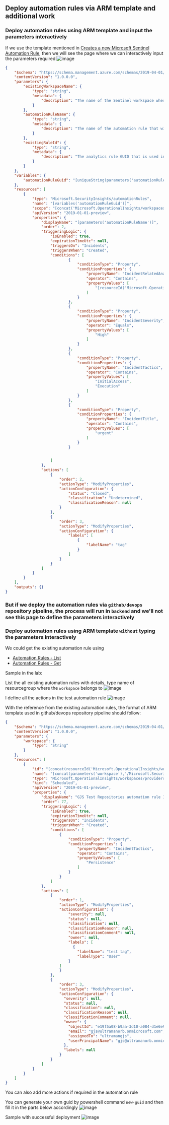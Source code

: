 ## Deploy automation rules via ARM template and additional work
### Deploy automation rules using ARM template and input the parameters interactively
If we use the template mentioned in [Creates a new Microsoft Sentinel Automation Rule](https://learn.microsoft.com/en-us/samples/azure/azure-quickstart-templates/sentinel-automation-rule/), then we will see the page where we can interactively input the parameters required
![image](https://user-images.githubusercontent.com/96930989/212603290-b99748ec-255a-4424-86eb-d74d6ac2befa.png)
```json
{
    "$schema": "https://schema.management.azure.com/schemas/2019-04-01/deploymentTemplate.json#",
    "contentVersion": "1.0.0.0",
    "parameters": {
        "existingWorkspaceName": {
            "type": "string",
            "metadata": {
                "description": "The name of the Sentinel workspace where the automation rule will be deployed"
            }
        },
        "automationRuleName": {
            "type": "string",
            "metadata": {
                "description": "The name of the automation rule that will be deployed"
            }
        },
        "existingRuleId": {
            "type": "string",
            "metadata": {
                "description": "The analytics rule GUID that is used in the triggering conditions. Feel free to remove the condition below if you don't need it."
            }
        }
    },
    "variables": {
        "automationRuleGuid": "[uniqueString(parameters('automationRuleName'))]" 
    },
    "resources": [
        {
            "type": "Microsoft.SecurityInsights/automationRules",
            "name": "[variables('automationRuleGuid')]",
            "scope": "[concat('Microsoft.OperationalInsights/workspaces/', parameters('existingWorkspaceName'))]",
            "apiVersion": "2019-01-01-preview",
            "properties": {
                "displayName": "[parameters('automationRuleName')]",
                "order": 2,
                "triggeringLogic": {
                    "isEnabled": true,
                    "expirationTimeUtc": null,
                    "triggersOn": "Incidents",
                    "triggersWhen": "Created",
                    "conditions": [
                            {
                                "conditionType": "Property",
                                "conditionProperties": {
                                    "propertyName": "IncidentRelatedAnalyticRuleIds",
                                    "operator": "Contains",
                                    "propertyValues": [
                                        "[resourceId('Microsoft.OperationalInsights/workspaces/providers/alertRules',parameters('existingWorkspaceName'),'Microsoft.SecurityInsights',parameters('existingRuleId'))]"
                                    ]
                                }
                            },
                            {
                                "conditionType": "Property",
                                "conditionProperties": {
                                    "propertyName": "IncidentSeverity",
                                    "operator": "Equals",
                                    "propertyValues": [
                                        "High"
                                    ]
                                }
                            },
                            {
                                "conditionType": "Property",
                                "conditionProperties": {
                                    "propertyName": "IncidentTactics",
                                    "operator": "Contains",
                                    "propertyValues": [
                                        "InitialAccess",
                                        "Execution"
                                    ]
                                }
                            },
                            {
                                "conditionType": "Property",
                                "conditionProperties": {
                                    "propertyName": "IncidentTitle",
                                    "operator": "Contains",
                                    "propertyValues": [
                                        "urgent"
                                    ]
                                }
                            }


                    ]
                },
                "actions": [
                    {
                        "order": 2,
                        "actionType": "ModifyProperties",
                        "actionConfiguration": {
                            "status": "Closed",
                            "classification": "Undetermined",
                            "classificationReason": null
                        }
                    },
                    {
                        "order": 3, 
                        "actionType": "ModifyProperties", 
                        "actionConfiguration": {
                            "labels": [
                                {
                                    "labelName": "tag"
                                }
                            ]
                        }
                    }
                ]
            }
        }
    ],
    "outputs": {}
}
```

### But if we deploy the automation rules via `github/devops` repository pipeline, the process will run in `backend` and we'll not see this page to define the parameters interactively

### Deploy automation rules using ARM template `without` typing the parameters interactively

We could get the existing automation rule using
* [Automation Rules - List](https://learn.microsoft.com/en-us/rest/api/securityinsights/preview/automation-rules/list?tabs=HTTP)
* [Automation Rules - Get](https://learn.microsoft.com/en-us/rest/api/securityinsights/preview/automation-rules/get?tabs=HTTP)

Sample in the lab:

List the all existing automation rules with details, type name of resourcegroup where the `workspace` belongs to
![image](https://user-images.githubusercontent.com/96930989/212606125-3bf4e0f2-a177-415f-ab2e-5aea8cb2c722.png)

I define all the actions in the test automation rule
![image](https://user-images.githubusercontent.com/96930989/212612370-7da240c4-fdaa-4762-bc36-40f083d53a2a.png)

With the reference from the existing automation rules, the format of ARM template used in github/devops repository pipeline should follow:
```json
{
    "$schema": "https://schema.management.azure.com/schemas/2019-04-01/deploymentTemplate.json#",
    "contentVersion": "1.0.0.0",
    "parameters": {
        "workspace": {
            "type": "String"
        }
    },
    "resources": [
        {
            "id": "[concat(resourceId('Microsoft.OperationalInsights/workspaces/providers', parameters('workspace'), 'Microsoft.SecurityInsights'),'/automationRules/2f8aa7b1-ff94-4251-8c71-44a63e468bd4')]",
            "name": "[concat(parameters('workspace'),'/Microsoft.SecurityInsights/2f8aa7b1-ff94-4251-8c71-44a63e468bd4')]",
            "type": "Microsoft.OperationalInsights/workspaces/providers/automationRules",
            "kind": "Scheduled",
            "apiVersion": "2019-01-01-preview",
            "properties": {
                "displayName": "GJS Test Repositories automation rule 1",
                "order": 77,
                "triggeringLogic": {
                    "isEnabled": true,
                    "expirationTimeUtc": null,
                    "triggersOn": "Incidents",
                    "triggersWhen": "Created",
                    "conditions": [
                        {
                            "conditionType": "Property",
                            "conditionProperties": {
                                "propertyName": "IncidentTactics",
                                "operator": "Contains",
                                "propertyValues": [
                                    "Persistence"
                                ]
                            }
                        }
                    ]
                },
                "actions": [
                    {
                        "order": 1,
                        "actionType": "ModifyProperties",
                        "actionConfiguration": {
                            "severity": null,
                            "status": null,
                            "classification": null,
                            "classificationReason": null,
                            "classificationComment": null,
                            "owner": null,
                            "labels": [
                              {
                                "labelName": "test tag",
                                "labelType": "User"
                            }
                        ]
                        }
                    },
                    {
                        "order": 3,
                        "actionType": "ModifyProperties",
                        "actionConfiguration": {
                          "severity": null,
                          "status": null,
                          "classification": null,
                          "classificationReason": null,
                          "classificationComment": null,
                          "owner": {
                            "objectId": "e19f5a08-b9aa-3d10-a084-d1e6e9a6e441",
                            "email": "gjs@ultramanorb.onmicrosoft.com",
                            "assignedTo": "ultramangjs",
                            "userPrincipalName": "gjs@ultramanorb.onmicrosoft.com"
                          },
                          "labels": null
                        }
                    }
                ]
            }
        }
    ]
}
```
You can also add more actions if required in the automation rule

You can generate your own guid by powershell command `new-guid` and then fill it in the parts below accordingly
![image](https://user-images.githubusercontent.com/96930989/212597866-c0cc7596-3747-43f6-8b84-0a43392b4e5d.png)

Sample with successful deployment
![image](https://user-images.githubusercontent.com/96930989/212619200-45f3afac-61c6-4ecb-aa19-3959475f22ed.png)

